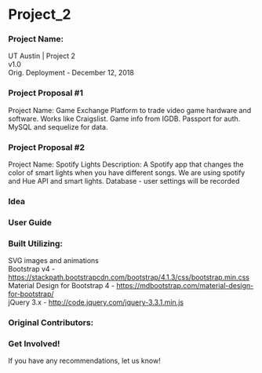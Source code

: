 # Project_2

### Project Name:
UT Austin  | Project 2 \
v1.0 \
Orig. Deployment - December 12, 2018

### Project Proposal #1 
Project Name: Game Exchange
Platform to trade video game hardware and software. Works like Craigslist. 
Game info from IGDB. Passport for auth. MySQL and sequelize for data.

### Project Proposal #2
Project Name: Spotify Lights
Description: A Spotify app that changes the color of smart lights when you have different songs.
We are using spotify and Hue API and smart lights.
Database - user settings will be recorded 




### Idea
### User Guide
### Built Utilizing: 
SVG images and animations \
Bootstrap v4 - <https://stackpath.bootstrapcdn.com/bootstrap/4.1.3/css/bootstrap.min.css> \
Material Design for Bootstrap 4 - <https://mdbootstrap.com/material-design-for-bootstrap/> \
jQuery 3.x - <http://code.jquery.com/jquery-3.3.1.min.js> 

### Original Contributors:


### Get Involved!
If you have any recommendations, let us know!  
